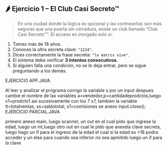 ## 🌶️ Ejercicio 1 – **El Club Casi Secreto™**

> En una ciudad donde la lógica es opcional y las contraseñas son más seguras que una puerta sin cerradura, existe un club llamado “Club Casi Secreto™”. El acceso es otorgado solo si:
> 
1. Tienes más de 18 años.
2. Conoces la ultra secreta clave: `"1234"`.
3. Dices correctamente la frase secreta: `"la matrix vive"`.
4. El sistema debe verificar **3 intentos consecutivos**.
5. Si alguien falla una condición, no se le deja entrar, pero se sigue preguntando a los demás.

EJERCICIO APP.JAVA

Al leer y analizar el programa corrigo la variable s por un input
despues cambie el nombre de las variables a=vendedor,p=cantidadeprodctos,luego x1=prodcto1 asi sucesivamente con los 7 x7, tambien la variable tt=totalventas, ss=saldototal, s1=comisiones
se anexo input.close();
EJERCICIO PARCIAL.JAVA

primero anexo main, luego scanner, un out en el cual pido que ingrese la edad, luego un int,luego otro out en cual le pido que anexela clave secreta,
luego hago un if para el ingreso de la edad el cual si la edad es >18 podra acceder y un else para cuando sea inferior no sea apmitido 
luego un if para la clave  